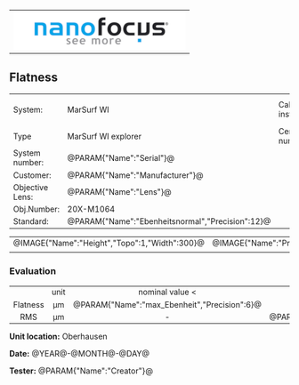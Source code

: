 <!--   EvalAlgoName=Ebenheit -->


||
|-:|
|![](logo.png)|

## Flatness

 


|||||
|-|-|-|-|
|System: |MarSurf WI |Calibration instruction:| VDI/VDE 2655 Part 1.2|
|Type| MarSurf WI explorer| Certificate number: |600410-44854376|
|System number:| @PARAM{"Name":"Serial"}@|||
|Customer:| @PARAM{"Name":"Manufacturer"}@|||
|Objective Lens: |@PARAM{"Name":"Lens"}@|||
|Obj.Number:| 20X-M1064|||
|Standard: |@PARAM{"Name":"Ebenheitsnormal","Precision":12}@|||

 

 |||
|-|-|
|@IMAGE{"Name":"Height","Topo":1,"Width":300}@|@IMAGE{"Name":"Profile","Topo":1,"Width":700}@|
|| |
 
 
 
### Evaluation

||||||||
|:-:|:-:|:-:|:-:|:-:|:-:|:-:|
| |unit|nominal value <| tolerance +/- | actual value| result|
| Flatness   | µm| @PARAM{"Name":"max_Ebenheit","Precision":6}@ |     |  @PARAM{"Name":"Sz","Precision":6}@ | <spban id="fcontrol"> Ok</span>|
|  RMS| µm| - |    @PARAM{"Name":"Toleranz","Precision":6}@ |  @PARAM{"Name":"Sq","Precision":6}@ | <spban id="control"> Ok</span>|
 


__Unit location:__ Oberhausen

__Date:__ @YEAR@-@MONTH@-@DAY@ 

__Tester:__ @PARAM{"Name":"Creator"}@

 

<div id="sumresults">  </div>

<script>

var PARAM = @PJSON{"Set":0}@;
var META = @MJSON{"Set":0}@;
 


</script>

 
